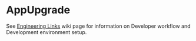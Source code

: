 # AppUpgrade

See [Engineering Links](https://appupgrade.atlassian.net/wiki/spaces/APPUPGRADE/overview) wiki page for
information on Developer workflow and Development environment setup.
